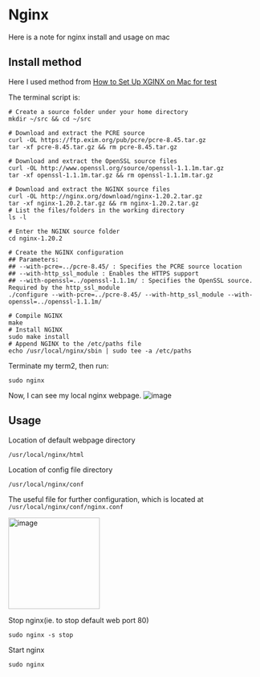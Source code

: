 # Nginx

Here is a note for nginx install and usage on mac

## Install method

Here I used method from [How to Set Up XGINX on Mac for test](https://adamtheautomator.com/nginx-on-mac/)

The terminal script is:
```
# Create a source folder under your home directory
mkdir ~/src && cd ~/src

# Download and extract the PCRE source
curl -OL https://ftp.exim.org/pub/pcre/pcre-8.45.tar.gz
tar -xf pcre-8.45.tar.gz && rm pcre-8.45.tar.gz

# Download and extract the OpenSSL source files
curl -OL http://www.openssl.org/source/openssl-1.1.1m.tar.gz
tar -xf openssl-1.1.1m.tar.gz && rm openssl-1.1.1m.tar.gz

# Download and extract the NGINX source files
curl -OL http://nginx.org/download/nginx-1.20.2.tar.gz
tar -xf nginx-1.20.2.tar.gz && rm nginx-1.20.2.tar.gz
# List the files/folders in the working directory
ls -l

# Enter the NGINX source folder
cd nginx-1.20.2

# Create the NGINX configuration
## Parameters:
## --with-pcre=../pcre-8.45/ : Specifies the PCRE source location
## --with-http_ssl_module : Enables the HTTPS support
## --with-openssl=../openssl-1.1.1m/ : Specifies the OpenSSL source. Required by the http_ssl_module
./configure --with-pcre=../pcre-8.45/ --with-http_ssl_module --with-openssl=../openssl-1.1.1m/

# Compile NGINX
make
# Install NGINX
sudo make install
# Append NGINX to the /etc/paths file
echo /usr/local/nginx/sbin | sudo tee -a /etc/paths
```

Terminate my term2, then run:

```
sudo nginx
```

Now, I can see my local nginx webpage.
![image](https://user-images.githubusercontent.com/77183284/231596648-8bd9304a-bbeb-481d-914a-dd6e83342139.png)


## Usage

Location of default webpage directory

```
/usr/local/nginx/html
```

Location of config file directory

```
/usr/local/nginx/conf
```

The useful file for further configuration, which is located at `/usr/local/nginx/conf/nginx.conf`

<img width="182" alt="image" src="https://user-images.githubusercontent.com/77183284/231597395-a307540c-cad7-4599-842e-69182d499166.png">

Stop nginx(ie. to stop default web port 80)

```
sudo nginx -s stop
```

Start nginx

```
sudo nginx
```
